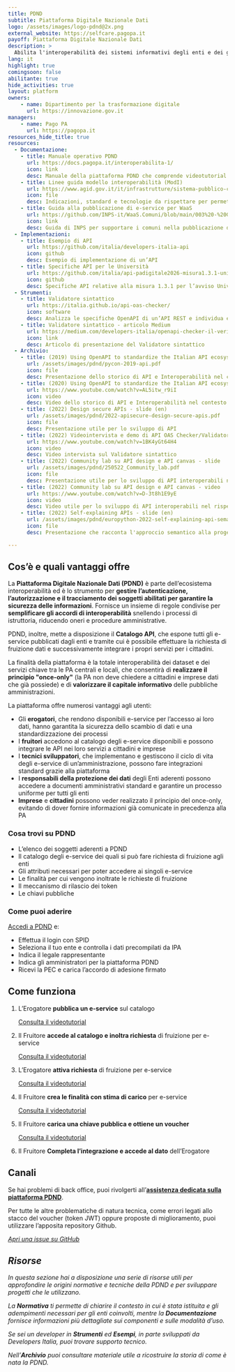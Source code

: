 ```yaml
---
title: PDND
subtitle: Piattaforma Digitale Nazionale Dati
logo: /assets/images/logo-pdnd@2x.png
external_website: https://selfcare.pagopa.it
payoff: Piattaforma Digitale Nazionale Dati
description: >
  Abilita l'interoperabilità dei sistemi informativi degli enti e dei gestori di servizi pubblici
lang: it
highlight: true
comingsoon: false
abilitante: true
hide_activities: true
layout: platform
owners:
    - name: Dipartimento per la trasformazione digitale
      url: https://innovazione.gov.it
managers:
    - name: Pago PA
      url: https://pagopa.it
resources_hide_title: true
resources:
  - Documentazione:
    - title: Manuale operativo PDND
      url: https://docs.pagopa.it/interoperabilita-1/
      icon: link
      desc: Manuale della piattaforma PDND che comprende videotutorial
    - title: Linee guida modello interoperabilità (ModI)
      url: https://www.agid.gov.it/it/infrastrutture/sistema-pubblico-connettivita/il-nuovo-modello-interoperabilita
      icon: file
      desc: Indicazioni, standard e tecnologie da rispettare per permettere l'interoperabilità    
    - title: Guida alla pubblicazione di e-service per WaaS
      url: https://github.com/INPS-it/WaaS.Comuni/blob/main/003%20-%20Guida%20Comuni/Guida.md
      icon: link
      desc: Guida di INPS per supportare i comuni nella pubblicazione di e-service "Welfare as a Service", che alimentano il SIUSS
  - Implementazioni:
    - title: Esempio di API
      url: https://github.com/italia/developers-italia-api
      icon: github
      desc: Esempio di implementazione di un’API
    - title: Specifiche API per le Università
      url: https://github.com/italia/api-padigitale2026-misura1.3.1-uni-afam
      icon: github
      desc: Specifiche API relative alla misura 1.3.1 per l’avviso Università e AFAM
  - Strumenti:
    - title: Validatore sintattico
      url: https://italia.github.io/api-oas-checker/
      icon: software
      desc: Analizza le specifiche OpenAPI di un’API REST e individua eventuali difformità rispetto alle regole tecniche Agid
    - title: Validatore sintattico - articolo Medium
      url: https://medium.com/developers-italia/openapi-checker-il-verificatore-delle-interfacce-digitali-api-1d50b978c8c5
      icon: link
      desc: Articolo di presentazione del Validatore sintattico
  - Archivio:
    - title: (2019) Using OpenAPI to standardize the Italian API ecosystem - slide (en)
      url: /assets/images/pdnd/pycon-2019-api.pdf
      icon: file
      desc: Presentazione dello storico di API e Interoperabilità nel contesto italiano
    - title: (2020) Using OpenAPI to standardize the Italian API ecosystem - video (en)
      url: https://www.youtube.com/watch?v=AL5itw_r9iI
      icon: video
      desc: Video dello storico di API e Interoperabilità nel contesto italiano
    - title: (2022) Design secure APIs - slide (en)
      url: /assets/images/pdnd/2022-apisecure-design-secure-apis.pdf
      icon: file
      desc: Presentazione utile per lo sviluppo di API
    - title: (2022) Videointervista e demo di API OAS Checker/Validatore sintattico - video (en)
      url: https://www.youtube.com/watch?v=1BK4yGt64H4
      icon: video
      desc: Video intervista sul Validatore sintattico
    - title: (2022) Community lab su API design e API canvas - slide
      url: /assets/images/pdnd/250522_Community_lab.pdf
      icon: file
      desc: Presentazione utile per lo sviluppo di API interoperabili nel rispetto delle Linee guida Agid
    - title: (2022) Community lab su API design e API canvas - video
      url: https://www.youtube.com/watch?v=D-3t8h1E9yE
      icon: video
      desc: Video utile per lo sviluppo di API interoperabili nel rispetto delle Linee guida Agid
    - title: (2022) Self-explaining APIs - slide (en)
      url: /assets/images/pdnd/europython-2022-self-explaining-api-semantic-schema.pdf
      icon: file
      desc: Presentazione che racconta l'approccio semantico alla progettazione di API interoperabili

---
```


## Cos’è e quali vantaggi offre

La **Piattaforma Digitale Nazionale Dati (PDND)** è parte dell’ecosistema
interoperabilità ed è lo strumento per **gestire l’autenticazione,
l’autorizzazione e il tracciamento dei soggetti abilitati per garantire la
sicurezza  delle informazioni**. Fornisce un insieme di regole condivise per
**semplificare gli accordi di interoperabilità** snellendo i processi di
istruttoria, riducendo oneri e procedure amministrative.

PDND, inoltre, mette a disposizione il **Catalogo API**, che espone tutti gli
e-service pubblicati dagli enti e tramite cui è possibile effettuare la
richiesta di fruizione dati e successivamente integrare i propri servizi per i
cittadini.

La finalità della piattaforma è la totale interoperabilità dei dataset e dei
servizi chiave tra le PA centrali e locali, che consentirà di **realizzare il
principio "once-only"** (la PA non deve chiedere a cittadini e imprese dati che
già possiede) e di **valorizzare il capitale informativo** delle pubbliche
amministrazioni.

La piattaforma offre numerosi vantaggi agli utenti:

* Gli **erogatori**, che rendono disponibili e-service per l’accesso ai loro
  dati, hanno garantita la sicurezza dello scambio di dati e una
  standardizzazione dei processi
* I **fruitori** accedono al catalogo degli e-service disponibili e possono
  integrare le API nei loro servizi a cittadini e imprese
* I **tecnici sviluppatori**, che implementano e gestiscono il ciclo di vita degli
  e-service di un’amministrazione, possono fare integrazioni standard grazie
  alla piattaforma
* I **responsabili della protezione dei dati** degli Enti aderenti possono accedere
  a documenti amministrativi standard e garantire un processo uniforme per
  tutti gli enti
* **Imprese** e **cittadini** possono veder realizzato il principio del once-only,
  evitando di dover fornire informazioni già comunicate in precedenza alla PA

### Cosa trovi su PDND

* L’elenco dei soggetti aderenti a PDND
* Il catalogo degli e-service dei quali si può fare richiesta di fruizione agli enti
* Gli attributi necessari per poter accedere ai singoli e-service
* Le finalità per cui vengono inoltrate le richieste di fruizione
* Il meccanismo di rilascio dei token
* Le chiavi pubbliche

### Come puoi aderire

[Accedi a PDND](https://docs.pagopa.it/interoperabilita-1/manuale-operativo/guida-alladesione)
e:

* Effettua il login con SPID
* Seleziona il tuo ente e controlla i dati precompilati da IPA
* Indica il legale rappresentante
* Indica gli amministratori per la piattaforma PDND
* Ricevi la PEC e carica l’accordo di adesione firmato

## Come funziona

1. L’Erogatore **pubblica un e-service** sul catalogo

   [Consulta il videotutorial](https://www.youtube.com/watch?v=1v3v68SbXjw&list=PLZcD-ZoVxFzi1f2-taSdg7a3d2UQse3_Q&index=5)

2. Il Fruitore **accede al catalogo e inoltra richiesta** di fruizione per e-service

   [Consulta il videotutorial](https://www.youtube.com/watch?v=zmyQIQHAo_0&list=PLZcD-ZoVxFzi1f2-taSdg7a3d2UQse3_Q&index=7)

3. L’Erogatore **attiva richiesta** di fruizione per e-service

   [Consulta il videotutorial](https://www.youtube.com/watch?v=2O81jdLHpgQ&list=PLZcD-ZoVxFzi1f2-taSdg7a3d2UQse3_Q&index=8)

4. Il Fruitore **crea le finalità con stima di carico** per e-service

   [Consulta il videotutorial](https://www.youtube.com/watch?v=bCHRgeBJucI&list=PLZcD-ZoVxFzi1f2-taSdg7a3d2UQse3_Q&index=9)

5. Il Fruitore **carica una chiave pubblica e ottiene un voucher**

   [Consulta il videotutorial](https://www.youtube.com/watch?v=q6zuJ2wn8vM&list=PLZcD-ZoVxFzi1f2-taSdg7a3d2UQse3_Q&index=11)

6. Il Fruitore **Completa l’integrazione e accede al dato** dell’Erogatore

## Canali

Se hai problemi di back office, puoi rivolgerti all’[**assistenza dedicata sulla
piattaforma PDND**](https://selfcare.pagopa.it).

Per tutte le altre problematiche di natura tecnica, come
errori legati allo stacco del voucher (token JWT) oppure proposte di
miglioramento, puoi utilizzare l’apposita repository Github.

<a class="btn btn-primary" href="https://github.com/pagopa/pdnd-interop-frontend/issues" target="_blank"><i class="it-horn" /> Apri una issue su GitHub</a>

## Risorse

In questa sezione hai a disposizione una serie di risorse utili per approfondire
le origini normative e tecniche della PDND e per sviluppare progetti che le
utilizzano.

La **Normativa** ti permette di chiarire il contesto in cui è stata istituita e gli
adempimenti necessari per gli enti coinvolti, mentre la **Documentazione** fornisce
informazioni più dettagliate sui componenti e sulle modalità d’uso.

Se sei un developer in **Strumenti** ed **Esempi**, in parte sviluppati da Developers
Italia, puoi trovare supporto tecnico.

Nell’**Archivio** puoi consultare materiale utile a ricostruire la storia di
come è nata la PDND.

